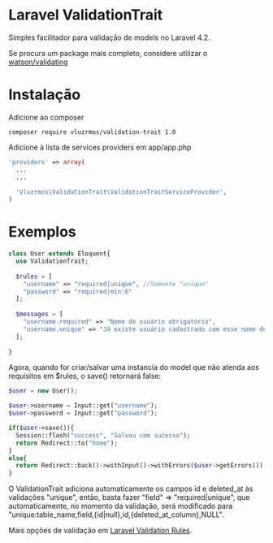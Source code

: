 Laravel ValidationTrait
=======================

Simples facilitador para validação de models no Laravel 4.2.

Se procura um package mais completo, considere utilizar o [watson/validating](https://github.com/dwightwatson/validating)

Instalação
=

Adicione ao composer
```
composer require vluzrmos/validation-trait 1.0
```

Adicione à lista de services providers em app/app.php

```php
'providers' => array(
  ...
  ...

  'Vluzrmos\ValidationTrait\ValidationTraitServiceProvider',
)
```

Exemplos
=
```php
class User extends Eloquent{
  use ValidationTrait;
  
  $rules = [
    "username" => "required|unique", //Somente "unique" 
    "password" => "required|min:6"
  ];
  
  $messages = [
    "username.required" => "Nome de usuário obrigatório",
    "username.unique" => "Já existe usuário cadastrado com esse nome de usuário"
  ];
  
}
```
Agora, quando for criar/salvar uma instancia do model que não atenda aos requisitos em  $rules, o save() retornará false:
```php
$user = new User();

$user->username = Input::get("username");
$user->password = Input::get("password");

if($user->save()){
  Session::flash("success", "Salvou com sucesso");
  return Redirect::to("home");
}
else{
  return Redirect::back()->withInput()->withErrors($user->getErrors());
}
```

O ValidationTrait adiciona automaticamente os campos id e deleted_at às validações "unique",
então, basta fazer "field" => "required|unique", que automaticamente, no momento da validação, será modificado para "unique:table_name,field,{id|null},id,{deleted_at_column},NULL".

Mais opções de validação em [Laravel Validation Rules](http://laravel.com/docs/4.2/validation#available-validation-rules).
